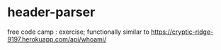 # header-parser
free code camp : exercise; functionally similar to https://cryptic-ridge-9197.herokuapp.com/api/whoami/
